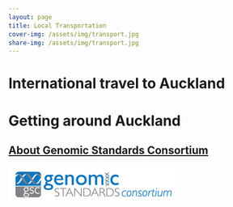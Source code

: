 ```yaml
---
layout: page
title: Local Transportation
cover-img: /assets/img/transport.jpg
share-img: /assets/img/transport.jpg
---
```


# International travel to Auckland


# Getting around Auckland


## [About Genomic Standards Consortium](https://www.gensc.org/)
![GenSC logo](../assets/img/gsc_logo_sml.png)







